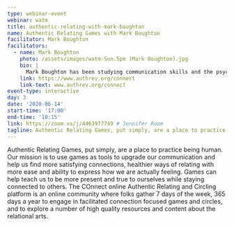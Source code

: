 ```yaml
---
type: webinar-event
webinar: watm
title: authentic-relating-with-mark-boughton
name: Authentic Relating Games with Mark Boughton
facilitator: Mark Boughton
facilitators:
  - name: Mark Boughton
    photo: /assets/images/watm-Sun.5pm (Mark Boughton).jpg
    bio: |
      Mark Boughton has been studying communication skills and the psychology of relationships and interpersonal dynamics for over a decade. By the time he was twenty two, he had worked, traveled or volunteered on every continent of the globe, and had discovered a deep passion for understanding people. He stumbled upon Authentic Relating nine years ago, immediately fell in love with the practice, and has been facilitating relational practice ever since. He has a love for building community and bringing people together to connect, and also works as a coach helping people vision and actualize their deepest desires.
    link: https://www.authrev.org/connect
    link-text: www.authrev.org/connect
event-type: interactive
day: 3
date: '2020-06-14'
start-time: '17:00'
end-time: '18:15'
link: https://zoom.us/j/4463977749 # Jennifer Room
tagline: Authentic Relating Games, put simply, are a place to practice being human. Games can help teach us to be more present and true to ourselves while staying connected to others.
---
```


Authentic Relating Games, put simply, are a place to practice being human. Our mission is to use games as tools to upgrade our communication and help us find more satisfying connections, healthier ways of relating with more ease and ability to express how we are actually feeling. Games can help teach us to be more present and true to ourselves while staying connected to others. The COnnect online Authentic Relating and Circling platform is an online community where folks gather 7 days of the week, 365 days a year to engage in facilitated connection focused games and circles, and to explore a number of high quality resources and content about the relational arts.
